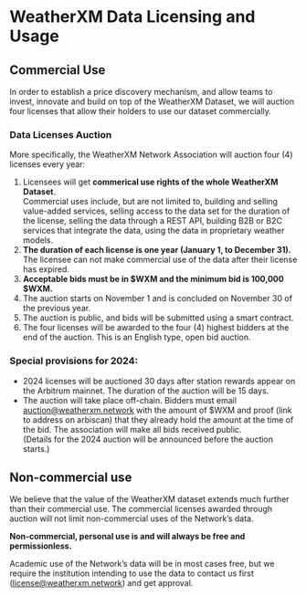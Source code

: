 # WeatherXM Data Licensing and Usage

## Commercial Use

In order to establish a price discovery mechanism, and allow teams to invest, innovate and
build on top of the WeatherXM Dataset, we will auction four licenses 
that allow their holders to use our dataset commercially.

### Data Licenses Auction
More specifically, the WeatherXM Network Association will auction four (4) licenses every year:

1. Licensees will get **commerical use rights of the whole WeatherXM Dataset**.  
Commercial uses include, but are not limited to, building and selling value-added services, selling access to the data set for the duration of the license, selling the data through a REST API, building B2B or B2C services that integrate the data, using the data in proprietary weather models.
2. **The duration of each license is one year (January 1, to December 31).**   
The licensee can not make commercial use of the data after their license has expired.
3. **Acceptable bids must be in $WXM and the minimum bid is 100,000 $WXM.**
4. The auction starts on November 1 and is concluded on November 30 of the previous year.
5. The auction is public, and bids will be submitted using a smart contract.
6. The four licenses will be awarded to the four (4) highest bidders at the end of the auction. This is an English type, open bid auction.

### Special provisions for 2024:
- 2024 licenses will be auctioned 30 days after station rewards appear on the Arbitrum mainnet. The duration of the auction will be 15 days.
- The auction will take place off-chain. Bidders must email auction@weatherxm.network with the amount of $WXM and proof (link to address on arbiscan) that they already hold the amount at the time of the bid. The association will make all bids received public.\
(Details for the 2024 auction will be announced before the auction starts.)


## Non-commercial use

We believe that the value of the WeatherXM dataset extends much further than their commercial use.
The commercial licenses awarded through auction will not limit non-commercial uses of the Network’s data. 

**Non-commercial, personal use is and will always be free and permissionless.**

Academic use of the Network’s data will be in most cases free, but we require the institution intending to use the data to contact
us first (license@weatherxm.network) and get approval.
